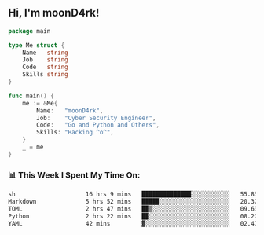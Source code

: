 <h2> Hi, I'm moonD4rk!</h2>

```go
package main

type Me struct {
	Name   string
	Job    string
	Code   string
	Skills string
}

func main() {
	me := &Me{
		Name:   "moonD4rk",
		Job:    "Cyber Security Engineer",
		Code:   "Go and Python and Others",
		Skills: "Hacking ^o^",
	}
	_ = me
}
```

<h3>📊 This Week I Spent My Time On:</h3>
<!-- <img align='right' src="https://github-readme-stats.vercel.app/api?username=moond4rk&show_icons=true&theme=radical", width="300" height="150"> -->

<!--START_SECTION:waka-->

```txt
sh                    16 hrs 9 mins   ██████████████░░░░░░░░░░░   55.85 %
Markdown              5 hrs 52 mins   █████░░░░░░░░░░░░░░░░░░░░   20.32 %
TOML                  2 hrs 47 mins   ██▒░░░░░░░░░░░░░░░░░░░░░░   09.63 %
Python                2 hrs 22 mins   ██░░░░░░░░░░░░░░░░░░░░░░░   08.20 %
YAML                  42 mins         ▓░░░░░░░░░░░░░░░░░░░░░░░░   02.47 %
```

<!--END_SECTION:waka-->

